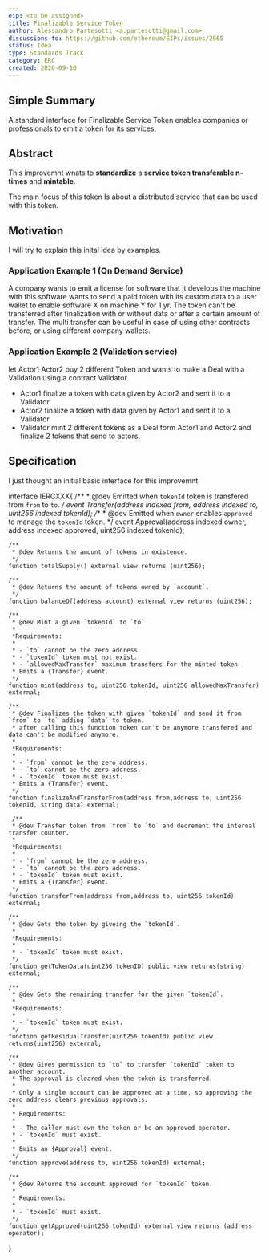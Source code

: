 ```yaml
---
eip: <to be assigned>
title: Finalizable Service Token
author: Alessandro Partesotti <a.partesotti@gmail.com>
discussions-to: https://github.com/ethereum/EIPs/issues/2965
status: Idea
type: Standards Track
category: ERC
created: 2020-09-10
---
```


## Simple Summary
A standard interface for Finalizable Service Token enables companies or professionals to emit a token for its services.

## Abstract 
This improvemnt wnats to **standardize** a **service token transferable n-times** and **mintable**.

The main focus of this token Is about a distributed service that can be used with this token. 

## Motivation
I will try to explain this inital idea by examples.

### Application Example 1 (On Demand Service)
A company wants to emit a license for software that it develops the machine with this software wants to send a paid token with its custom data to a user wallet to enable software X on machine Y for 1 yr.
The token can't be transferred after finalization with or without data or after a certain amount of transfer. The multi transfer can be useful in case of using other contracts before, or using different company wallets.

### Application Example 2 (Validation service)
let Actor1 Actor2 buy 2 different Token and wants to make a Deal with a Validation using a contract Validator.

- Actor1 finalize a token with data given by Actor2 and sent it to a Validator
- Actor2 finalize a token with data given by Actor1 and sent it to a Validator
- Validator mint 2 different tokens as a Deal form Actor1 and Actor2 and finalize 2 tokens that send to actors.

## Specification
I just thought an initial basic interface for this improvemnt


interface IERCXXX{
    /**
     * @dev Emitted when `tokenId` token is transfered from `from` to `to`.
     */
    event Transfer(address indexed from, address indexed to, uint256 indexed tokenId);
     /**
     * @dev Emitted when `owner` enables `approved` to manage the `tokenId` token.
     */
    event Approval(address indexed owner, address indexed approved, uint256 indexed tokenId);

    /**
     * @dev Returns the amount of tokens in existence.
     */
    function totalSupply() external view returns (uint256);

    /**
     * @dev Returns the amount of tokens owned by `account`.
     */
    function balanceOf(address account) external view returns (uint256);

    /**
     * @dev Mint a given `tokenId` to `to`
     *
     *Requirements:
     *
     * - `to` cannot be the zero address.
     * - `tokenId` token must not exist.
     * - `allowedMaxTransfer` maximum transfers for the minted token
     * Emits a {Transfer} event.
     */
    function mint(address to, uint256 tokenId, uint256 allowedMaxTransfer) external;

    /**
     * @dev Finalizes the token with given `tokenId` and send it from `from` to `to` adding `data` to token.
     * after calling this function token can't be anymore transfered and data can't be modified anymore.
     *
     *Requirements:
     *
     * - `from` cannot be the zero address.
     * - `to` cannot be the zero address.
     * - `tokenId` token must exist.
     * Emits a {Transfer} event.
     */
    function finalizeAndTransferFrom(address from,address to, uint256 tokenId, string data) external;

     /**
     * @dev Transfer token from `from` to `to` and decrement the internal transfer counter.
     *
     *Requirements:
     *
     * - `from` cannot be the zero address.
     * - `to` cannot be the zero address.
     * - `tokenId` token must exist.
     * Emits a {Transfer} event.
     */
    function transferFrom(address from,address to, uint256 tokenId) external;

    /**
     * @dev Gets the token by giveing the `tokenId`.
     *
     *Requirements:
     *
     * - `tokenId` token must exist.
     */
    function getTokenData(uint256 tokenID) public view returns(string) external;

    /**
     * @dev Gets the remaining transfer for the given `tokenId`.
     *
     *Requirements:
     *
     * - `tokenId` token must exist.
     */    
    function getResidualTransfer(uint256 tokenId) public view returns(uint256) external;

    /**
     * @dev Gives permission to `to` to transfer `tokenId` token to another account.
     * The approval is cleared when the token is transferred.
     *
     * Only a single account can be approved at a time, so approving the zero address clears previous approvals.
     *
     * Requirements:
     *
     * - The caller must own the token or be an approved operator.
     * - `tokenId` must exist.
     *
     * Emits an {Approval} event.
     */
    function approve(address to, uint256 tokenId) external;

    /**
     * @dev Returns the account approved for `tokenId` token.
     *
     * Requirements:
     *
     * - `tokenId` must exist.
     */
    function getApproved(uint256 tokenId) external view returns (address operator);

}

